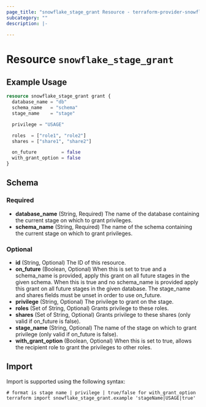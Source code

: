 ```yaml
---
page_title: "snowflake_stage_grant Resource - terraform-provider-snowflake"
subcategory: ""
description: |-
  
---
```


# Resource `snowflake_stage_grant`



## Example Usage

```terraform
resource snowflake_stage_grant grant {
  database_name = "db"
  schema_name   = "schema"
  stage_name    = "stage"

  privilege = "USAGE"

  roles  = ["role1", "role2"]
  shares = ["share1", "share2"]

  on_future         = false
  with_grant_option = false
}
```

## Schema

### Required

- **database_name** (String, Required) The name of the database containing the current stage on which to grant privileges.
- **schema_name** (String, Required) The name of the schema containing the current stage on which to grant privileges.

### Optional

- **id** (String, Optional) The ID of this resource.
- **on_future** (Boolean, Optional) When this is set to true and a schema_name is provided, apply this grant on all future stages in the given schema. When this is true and no schema_name is provided apply this grant on all future stages in the given database. The stage_name and shares fields must be unset in order to use on_future.
- **privilege** (String, Optional) The privilege to grant on the stage.
- **roles** (Set of String, Optional) Grants privilege to these roles.
- **shares** (Set of String, Optional) Grants privilege to these shares (only valid if on_future is false).
- **stage_name** (String, Optional) The name of the stage on which to grant privilege (only valid if on_future is false).
- **with_grant_option** (Boolean, Optional) When this is set to true, allows the recipient role to grant the privileges to other roles.

## Import

Import is supported using the following syntax:

```shell
# format is stage name | privilege | true/false for with_grant_option
terraform import snowflake_stage_grant.example 'stageName|USAGE|true'
```
